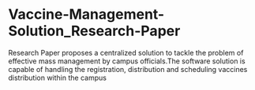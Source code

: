 # Vaccine-Management-Solution_Research-Paper
Research Paper proposes a centralized solution to tackle the problem of effective mass management by campus officials.The software solution is capable of handling the registration, distribution and scheduling vaccines distribution within the campus

